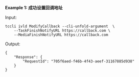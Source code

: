 **Example 1: 成功设置回调地址**



Input: 

```
tccli ivld ModifyCallback --cli-unfold-argument  \
    --TaskFinishNotifyURL https://callback.com \
    --MediaFinishNotifyURL https://callback.com
```

Output: 
```
{
    "Response": {
        "RequestId": "705f6aed-f46b-4f43-aeef-31167885d938"
    }
}
```

